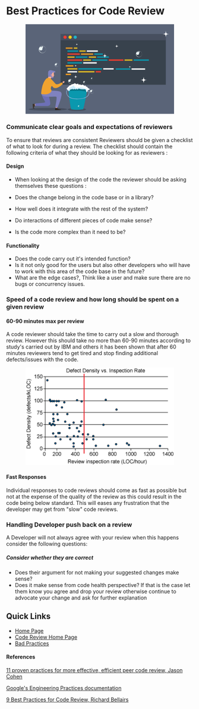 # Best Practices for Code Review

 <p align="center">
<img src="Images/cleancodereview.png" alt="Clean code" width="400">
</p>

### Communicate clear goals and expectations of reviewers  
 To ensure that reviews are consistent Reviewers should be given a checklist of what to look for during a review. The checklist should contain the following criteria of what they should be looking for as reviewers :

 #### Design 
* When looking at the design of the code the reviewer should be asking themselves these questions :

 * Does the change belong in the code base or in a library?
 * How well does it integrate with the rest of the system?
 * Do interactions of different pieces of code make sense?
 * Is the code more complex than it need to be?

 #### Functionality 
 * Does the code carry out it's intended function?
 * Is it not only good for the users but also other developers who will have to work with this area of the code base in the future?
 * What are the edge cases?, Think like a user and make sure there are no bugs or concurrency issues.

### Speed of a code review and how long should be spent on a given review
 
 #### 60-90 minutes max per review
 A code reviewer should take the time to carry out a slow and thorough review. However this should take no more than 60-90 minutes according to study's carried out by IBM and others it has been shown that after 60 minutes reviewers tend to get tired and stop finding additional defects/issues with the code.

 <p align="center">
<img src="Images/linesofcodegraph.gif" alt="Defects Density vs Lines of code per hour" width="400">
</p>

 #### Fast Responses
 Individual responses to code reviews should come as fast as possible but not at the expense of the quality of the review as this could result in the code being below standard. This will eases any frustration that the developer may get from "slow" code reviews.

 ### Handling Developer push back on a review
  A Developer will not always agree with your review when this happens consider the following questions:

   ##### Consider whether they are correct
   * Does their argument for not making your suggested changes make sense?
   * Does it make sense from code health perspective?
   If that is the case let them know you agree and drop your review otherwise continue to advocate your change and ask for further explanation

 ## Quick Links
  * [Home Page](../README.md)
  * [Code Review Home Page](CodeReviews.md)
  * [Bad Practices](CodeReviewBadPractices.md)
  
#### References

[11 proven practices for more effective, efficient peer code review, Jason Cohen](https://www.ibm.com/developerworks/rational/library/11-proven-practices-for-peer-review/)

[Google's Engineering Practices documentation](https://google.github.io/eng-practices/review/)

[9 Best Practices for Code Review, Richard Bellairs](https://www.perforce.com/blog/qac/9-best-practices-for-code-review)
